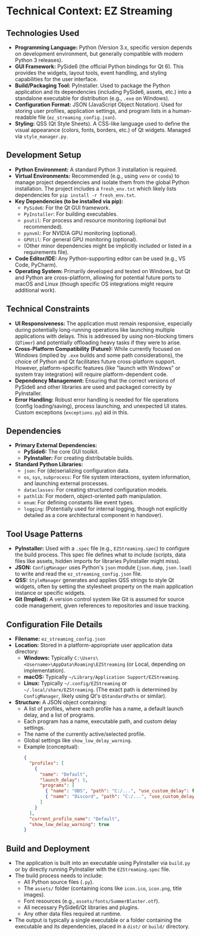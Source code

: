 # Technical Context: EZ Streaming

## Technologies Used
*   **Programming Language:** Python (Version 3.x, specific version depends on development environment, but generally compatible with modern Python 3 releases).
*   **GUI Framework:** PySide6 (the official Python bindings for Qt 6). This provides the widgets, layout tools, event handling, and styling capabilities for the user interface.
*   **Build/Packaging Tool:** PyInstaller. Used to package the Python application and its dependencies (including PySide6, assets, etc.) into a standalone executable for distribution (e.g., `.exe` on Windows).
*   **Configuration Format:** JSON (JavaScript Object Notation). Used for storing user profiles, application settings, and program lists in a human-readable file (`ez_streaming_config.json`).
*   **Styling:** QSS (Qt Style Sheets). A CSS-like language used to define the visual appearance (colors, fonts, borders, etc.) of Qt widgets. Managed via `style_manager.py`.

## Development Setup
*   **Python Environment:** A standard Python 3 installation is required.
*   **Virtual Environments:** Recommended (e.g., using `venv` or `conda`) to manage project dependencies and isolate them from the global Python installation. The project includes a `fresh_env.txt` which likely lists dependencies for `pip install -r fresh_env.txt`.
*   **Key Dependencies (to be installed via pip):**
    *   `PySide6`: For the Qt GUI framework.
    *   `PyInstaller`: For building executables.
    *   `psutil`: For process and resource monitoring (optional but recommended).
    *   `pynvml`: For NVIDIA GPU monitoring (optional).
    *   `GPUtil`: For general GPU monitoring (optional).
    *   (Other minor dependencies might be implicitly included or listed in a requirements file).
*   **Code Editor/IDE:** Any Python-supporting editor can be used (e.g., VS Code, PyCharm).
*   **Operating System:** Primarily developed and tested on Windows, but Qt and Python are cross-platform, allowing for potential future ports to macOS and Linux (though specific OS integrations might require additional work).

## Technical Constraints
*   **UI Responsiveness:** The application must remain responsive, especially during potentially long-running operations like launching multiple applications with delays. This is addressed by using non-blocking timers (`QTimer`) and potentially offloading heavy tasks if they were to arise.
*   **Cross-Platform Compatibility (Future):** While currently focused on Windows (implied by `.exe` builds and some path considerations), the choice of Python and Qt facilitates future cross-platform support. However, platform-specific features (like "launch with Windows" or system tray integration) will require platform-dependent code.
*   **Dependency Management:** Ensuring that the correct versions of PySide6 and other libraries are used and packaged correctly by PyInstaller.
*   **Error Handling:** Robust error handling is needed for file operations (config loading/saving), process launching, and unexpected UI states. Custom exceptions (`exceptions.py`) aid in this.

## Dependencies
*   **Primary External Dependencies:**
    *   **PySide6:** The core GUI toolkit.
    *   **PyInstaller:** For creating distributable builds.
*   **Standard Python Libraries:**
    *   `json`: For (de)serializing configuration data.
    *   `os`, `sys`, `subprocess`: For file system interactions, system information, and launching external processes.
    *   `dataclasses`: For creating structured configuration models.
    *   `pathlib`: For modern, object-oriented path manipulation.
    *   `enum`: For defining constants like event types.
    *   `logging`: (Potentially used for internal logging, though not explicitly detailed as a core architectural component in handover).

## Tool Usage Patterns
*   **PyInstaller:** Used with a `.spec` file (e.g., `EZStreaming.spec`) to configure the build process. This spec file defines what to include (scripts, data files like assets, hidden imports for libraries PyInstaller might miss).
*   **JSON:** `ConfigManager` uses Python's `json` module (`json.dump`, `json.load`) to write and read the `ez_streaming_config.json` file.
*   **QSS:** `StyleManager` generates and applies QSS strings to style Qt widgets, often by setting the stylesheet property on the main application instance or specific widgets.
*   **Git (Implied):** A version control system like Git is assumed for source code management, given references to repositories and issue tracking.

## Configuration File Details
*   **Filename:** `ez_streaming_config.json`
*   **Location:** Stored in a platform-appropriate user application data directory:
    *   **Windows:** Typically `C:\Users\<Username>\AppData\Roaming\EZStreaming` (or Local, depending on implementation).
    *   **macOS:** Typically `~/Library/Application Support/EZStreaming`.
    *   **Linux:** Typically `~/.config/EZStreaming` or `~/.local/share/EZStreaming`.
    (The exact path is determined by `ConfigManager`, likely using Qt's `QStandardPaths` or similar).
*   **Structure:** A JSON object containing:
    *   A list of profiles, where each profile has a name, a default launch delay, and a list of programs.
    *   Each program has a name, executable path, and custom delay settings.
    *   The name of the currently active/selected profile.
    *   Global settings like `show_low_delay_warning`.
    *   Example (conceptual):
        ```json
        {
          "profiles": [
            {
              "name": "Default",
              "launch_delay": 5,
              "programs": [
                { "name": "OBS", "path": "C:/...", "use_custom_delay": false, "custom_delay_value": 3 },
                { "name": "Discord", "path": "C:/...", "use_custom_delay": true, "custom_delay_value": 2 }
              ]
            }
          ],
          "current_profile_name": "Default",
          "show_low_delay_warning": true
        }
        ```

## Build and Deployment
*   The application is built into an executable using PyInstaller via `build.py` or by directly running PyInstaller with the `EZStreaming.spec` file.
*   The build process needs to include:
    *   All Python source files (`.py`).
    *   The `assets/` folder (containing icons like `icon.ico`, `icon.png`, title images).
    *   Font resources (e.g., `assets/fonts/SummerBlaster.otf`).
    *   All necessary PySide6/Qt libraries and plugins.
    *   Any other data files required at runtime.
*   The output is typically a single executable or a folder containing the executable and its dependencies, placed in a `dist/` or `build/` directory.
